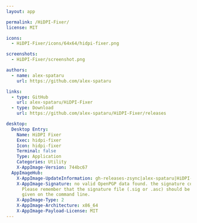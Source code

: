 ```yaml
---
layout: app

permalink: /HiDPI-Fixer/
license: MIT

icons:
  - HiDPI-Fixer/icons/64x64/hidpi-fixer.png

screenshots:
  - HiDPI-Fixer/screenshot.png

authors:
  - name: alex-spataru
    url: https://github.com/alex-spataru

links:
  - type: GitHub
    url: alex-spataru/HiDPI-Fixer
  - type: Download
    url: https://github.com/alex-spataru/HiDPI-Fixer/releases

desktop:
  Desktop Entry:
    Name: HiDPI Fixer
    Exec: hidpi-fixer
    Icon: hidpi-fixer
    Terminal: false
    Type: Application
    Categories: Utility
    X-AppImage-Version: 744bc67
  AppImageHub:
    X-AppImage-UpdateInformation: gh-releases-zsync|alex-spataru|HiDPI-Fixer|continuous|HiDPI_Fixer*-x86_64.AppImage.zsync
    X-AppImage-Signature: no valid OpenPGP data found. the signature could not be verified.
      Please remember that the signature file (.sig or .asc) should be the first file
      given on the command line.
    X-AppImage-Type: 2
    X-AppImage-Architecture: x86_64
    X-AppImage-Payload-License: MIT
---
```

